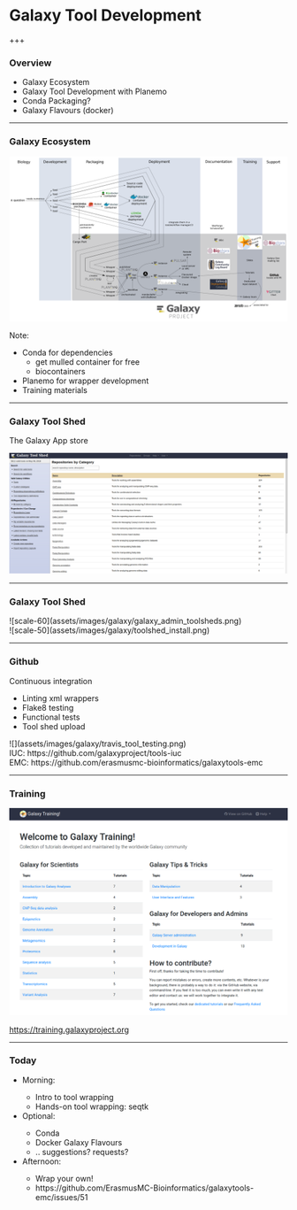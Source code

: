 # Galaxy Tool Development


+++

### Overview

- Galaxy Ecosystem
- Galaxy Tool Development with Planemo
- Conda Packaging?
- Galaxy Flavours (docker)

---

### Galaxy Ecosystem

![](assets/images/galaxy/galaxy_ecosystem.png)

Note:
- Conda for dependencies
  - get mulled container for free
  - biocontainers
- Planemo for wrapper development
- Training materials

---

### Galaxy Tool Shed

The Galaxy App store

![](assets/images/galaxy/toolshed_screenshot.png)


---

### Galaxy Tool Shed

<div>
![scale-60](assets/images/galaxy/galaxy_admin_toolsheds.png)
</div>
<div>
![scale-50](assets/images/galaxy/toolshed_install.png)
</div>


---

### Github

<div class="block">
<div class="left">

Continuous integration
<br>
<ul>
<li>Linting xml wrappers</li>
<li>Flake8 testing</li>
<li>Functional tests</li>
<li>Tool shed upload</li>
</ul>
</div>

<div class="right">
![](assets/images/galaxy/travis_tool_testing.png)
</div>
</div>

<div class="bottom small">
IUC: https://github.com/galaxyproject/tools-iuc
<br>
EMC: https://github.com/erasmusmc-bioinformatics/galaxytools-emc
</div>

---

### Training

![scale-60](assets/images/galaxy/training_materials_website.png)

https://training.galaxyproject.org

---

### Today

<div class="leftalign">
<ul>
<li>Morning:</li>
 <ul>
  <li>Intro to tool wrapping </li>
  <li> Hands-on tool wrapping: seqtk </li>
 </ul>
<li>Optional:</li>
 <ul>
  <li> Conda </li>
  <li> Docker Galaxy Flavours </li>
  <li> .. suggestions? requests? </li>
 </ul>
<li>Afternoon:</li>
 <ul>
  <li> Wrap your own! </li>
  <li> https://github.com/ErasmusMC-Bioinformatics/galaxytools-emc/issues/51 </li>
 </ul>
</ul>
</div>


